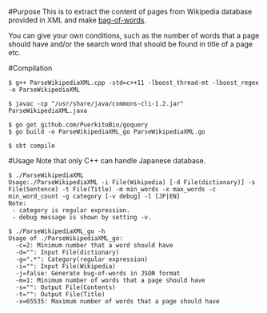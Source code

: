 #Purpose
This is to extract the content of pages from Wikipedia database provided in XML and make [bag-of-words](http://en.wikipedia.org/wiki/Bag-of-words_model).

You can give your own conditions, such as the number of words that a page should have and/or the search word that should be found in title of a page etc.

#Compilation

```
$ g++ ParseWikipediaXML.cpp -std=c++11 -lboost_thread-mt -lboost_regex -o ParseWikipediaXML
```

```
$ javac -cp "/usr/share/java/commons-cli-1.2.jar" ParseWikipediaXML.java
```

```
$ go get github.com/PuerkitoBio/goquery
$ go build -o ParseWikipediaXML_go ParseWikipediaXML.go
```

```
$ sbt compile
```

#Usage
Note that only C++ can handle Japanese database.

```
$ ./ParseWikipediaXML
Usage:./ParseWikipediaXML -i File(Wikipedia) [-d File(dictionary)] -s File(Sentence) -t File(Title) -m min_words -x max_words -c min_word_count -g category [-v debug] -l [JP|EN] 
Note:
 - category is regular expression.
 - debug message is shown by setting -v.
```

```
$ ./ParseWikipediaXML_go -h
Usage of ./ParseWikipediaXML_go:
  -c=2: Minimum number that a word should have
  -d="": Input File(dictionary)
  -g=".*": Category(regular expression)
  -i="": Input File(Wikipedia)
  -j=false: Generate bug-of-words in JSON format
  -m=1: Minimum number of words that a page should have
  -s="": Output File(Contents)
  -t="": Output File(Title)
  -x=65535: Maximum number of words that a page should have
```

